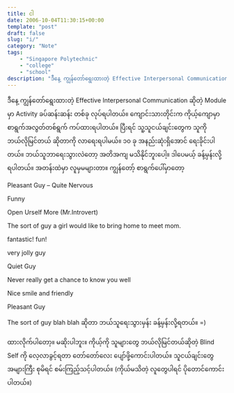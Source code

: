 ```yaml
---
title: ငါ
date: 2006-10-04T11:30:15+00:00
template: "post"  
draft: false  
slug: "i/"  
category: "Note"
tags:
    - "Singapore Polytechnic"
    - "college"
    - "school"
description: "ဒီနေ့ ကျွန်တော်ရွေးထားတဲ့ Effective Interpersonal Communication ဆိုတဲ့ Module မှာ Activity ခပ်ဆန်းဆန်း တစ်ခု လုပ်ရပါတယ်။ ကျောင်းသားတိုင်းက ကိုယ့်ကျောမှာ စာရွက်အလွတ်တစ်ရွက် ကပ်ထားရပါတယ်။ ပြီးရင် သူ့သူငယ်ချင်းတွေက သူကို ဘယ်လိုမြင်တယ် ဆိုတာကို လာရေးရပါမယ်။"
---
```

ဒီနေ့ ကျွန်တော်ရွေးထားတဲ့ Effective Interpersonal Communication ဆိုတဲ့ Module မှာ Activity ခပ်ဆန်းဆန်း တစ်ခု လုပ်ရပါတယ်။ ကျောင်းသားတိုင်းက ကိုယ့်ကျောမှာ စာရွက်အလွတ်တစ်ရွက် ကပ်ထားရပါတယ်။ ပြီးရင် သူ့သူငယ်ချင်းတွေက သူကို ဘယ်လိုမြင်တယ် ဆိုတာကို လာရေးရပါမယ်။ ၁၀ ခု အနည်းဆုံးရှိအောင် ရေးခိုင်းပါတယ်။ ဘယ်သူဘာရေးသွားလဲတော့ အတိအကျ မသိနိုင်ဘူးပေါ့။ ဒါပေမယ့် ခန့်မှန်းလို့ ရပါတယ်။ အတန်းထဲမှာ လူမှမများတာ။ ကျွန်တော့် စာရွက်ပေါ်မှာတော့

Pleasant Guy &#8211; Quite Nervous
  
Funny
  
Open Urself More (Mr.Introvert)
  
The sort of guy a girl would like to bring home to meet mom.
  
fantastic! fun!
  
very jolly guy
  
Quiet Guy
  
Never really get a chance to know you well
  
Nice smile and friendly
  
Pleasant Guy
  
The sort of guy blah blah ဆိုတာ ဘယ်သူရေးသွားမှန်း ခန့်မှန်းလို့ရတယ်။ =)

ထားလိုက်ပါတော့။ မဆိုးပါဘူး။ ကိုယ့်ကို သူများတွေ ဘယ်လိုမြင်တယ်ဆိုတဲ့ Blind Self ကို လေ့လာခွင့်ရတာ တော်တော်လေး ပျော်ဖို့ကောင်းပါတယ်။ သူငယ်ချင်းတွေ အများကြီး စုမိရင် စမ်းကြည့်သင့်ပါတယ်။ (ကိုယ်မသိတဲ့ လူတွေပါရင် ပိုတောင်ကောင်းပါတယ်။)